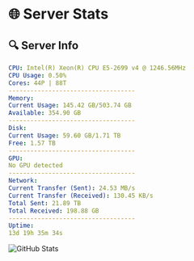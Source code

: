 # 🌐 Server Stats
## 🔍 Server Info
```yaml
CPU: Intel(R) Xeon(R) CPU E5-2699 v4 @ 1246.56MHz
CPU Usage: 0.50%
Cores: 44P | 88T
-----------------------------------
Memory:
Current Usage: 145.42 GB/503.74 GB
Available: 354.90 GB
-----------------------------------
Disk:
Current Usage: 59.60 GB/1.71 TB
Free: 1.57 TB
-----------------------------------
GPU:
No GPU detected
-----------------------------------
Network:
Current Transfer (Sent): 24.53 MB/s
Current Transfer (Received): 130.45 KB/s
Total Sent: 21.89 TB
Total Received: 198.88 GB
-----------------------------------
Uptime:
13d 19h 35m 34s
```
![GitHub Stats](https://img.shields.io/badge/Updated-2025-03-21_16:58:23-blue)
